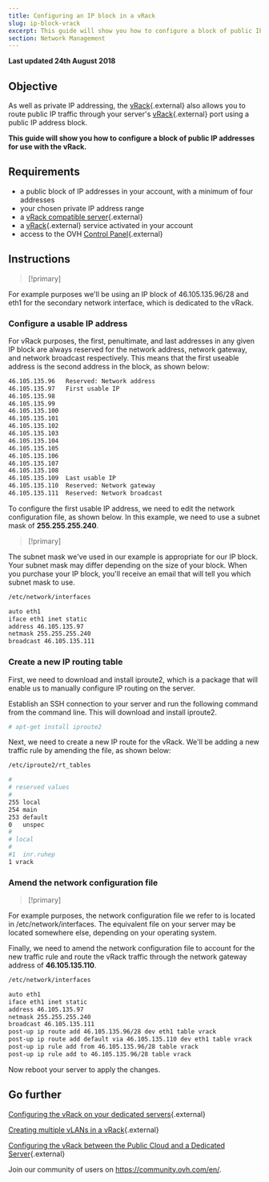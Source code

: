 ```yaml
---
title: Configuring an IP block in a vRack
slug: ip-block-vrack
excerpt: This guide will show you how to configure a block of public IP addresses for use with the vRack.
section: Network Management
---
```


**Last updated 24th August 2018**

## Objective

As well as private IP addressing, the [vRack](https://www.ovh.ie/solutions/vrack/){.external} also allows you to route public IP traffic through your server's [vRack](https://www.ovh.ie/solutions/vrack/){.external} port using a public IP address block.

**This guide will show you how to configure a block of public IP addresses for use with the vRack.**

## Requirements

* a public block of IP addresses in your account, with a minimum of four addresses
* your chosen private IP address range
* a [vRack compatible server](https://www.ovh.ie/dedicated_servers/){.external}
* a [vRack](https://www.ovh.ie/solutions/vrack/){.external} service activated in your account
* access to the OVH [Control Panel](https://www.ovh.com/auth/?action=gotomanager&from=https://www.ovh.ie/&ovhSubsidiary=ie){.external}

## Instructions

> [!primary]
>
For example purposes we'll be using an IP block of 46.105.135.96/28 and eth1 for the secondary network interface, which is dedicated to the vRack.
>

### Configure a usable IP address

For vRack purposes, the first, penultimate, and last addresses in any given IP block are always reserved for the network address, network gateway, and network broadcast respectively. This means that the first useable address is the second address in the block, as shown below:

```sh
46.105.135.96   Reserved: Network address
46.105.135.97   First usable IP
46.105.135.98
46.105.135.99
46.105.135.100
46.105.135.101
46.105.135.102
46.105.135.103
46.105.135.104
46.105.135.105
46.105.135.106
46.105.135.107
46.105.135.108
46.105.135.109  Last usable IP
46.105.135.110  Reserved: Network gateway
46.105.135.111  Reserved: Network broadcast
```

To configure the first usable IP address, we need to edit the network configuration file, as shown below. In this example, we need to use a subnet mask of **255.255.255.240**.

> [!primary]
>
The subnet mask we've used in our example is appropriate for our IP block. Your subnet mask may differ depending on the size of your block. When you purchase your IP block, you'll receive an email that will tell you which subnet mask to use.
>


```sh
/etc/network/interfaces

auto eth1
iface eth1 inet static
address 46.105.135.97
netmask 255.255.255.240
broadcast 46.105.135.111
```
### Create a new IP routing table

First, we need to download and install iproute2, which is a package that will enable us to manually configure IP routing on the server.

Establish an SSH connection to your server and run the following command from the command line. This will download and install iproute2.

```sh
# apt-get install iproute2
```

Next, we need to create a new IP route for the vRack. We'll be adding a new traffic rule by amending the file, as shown below:

```sh
/etc/iproute2/rt_tables

#
# reserved values
#
255	local
254	main
253	default
0	unspec
#
# local
#
#1	inr.ruhep
1 vrack
```

### Amend the network configuration file

> [!primary]
>
For example purposes, the network configuration file we refer to is located in /etc/network/interfaces. The equivalent file on your server may be located somewhere else, depending on your operating system.
>


Finally, we need to amend the network configuration file to account for the new traffic rule and route the vRack traffic through the network gateway address of **46.105.135.110**.

```sh
/etc/network/interfaces

auto eth1
iface eth1 inet static
address 46.105.135.97
netmask 255.255.255.240
broadcast 46.105.135.111
post-up ip route add 46.105.135.96/28 dev eth1 table vrack
post-up ip route add default via 46.105.135.110 dev eth1 table vrack
post-up ip rule add from 46.105.135.96/28 table vrack
post-up ip rule add to 46.105.135.96/28 table vrack
```

Now reboot your server to apply the changes.

## Go further

[Configuring the vRack on your dedicated servers](https://docs.ovh.com/ie/en/dedicated/configuring-vrack-on-dedicated-servers/){.external}

[Creating multiple vLANs in a vRack](https://docs.ovh.com/ie/en/dedicated/multiple-vlans/){.external}

[Configuring the vRack between the Public Cloud and a Dedicated Server](https://docs.ovh.com/ie/en/dedicated/vrack-pci-ds/){.external}

Join our community of users on <https://community.ovh.com/en/>.